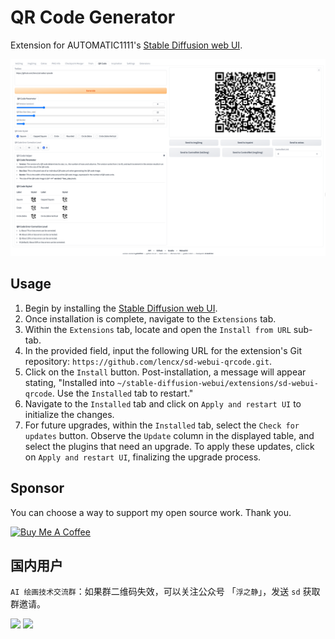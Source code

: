 # QR Code Generator

Extension for AUTOMATIC1111's [Stable Diffusion web UI](https://github.com/AUTOMATIC1111/stable-diffusion-webui).

![SD WebUI QR Code](assets/sd-webui-qrcode.png)

## Usage

1. Begin by installing the [Stable Diffusion web UI](https://github.com/AUTOMATIC1111/stable-diffusion-webui).
2. Once installation is complete, navigate to the `Extensions` tab.
3. Within the `Extensions` tab, locate and open the `Install from URL` sub-tab.
4. In the provided field, input the following URL for the extension's Git repository: `https://github.com/lencx/sd-webui-qrcode.git`.
5. Click on the `Install` button. Post-installation, a message will appear stating, "Installed into `~/stable-diffusion-webui/extensions/sd-webui-qrcode`. Use the `Installed` tab to restart."
6. Navigate to the `Installed` tab and click on `Apply and restart UI` to initialize the changes.
7. For future upgrades, within the `Installed` tab, select the `Check for updates` button. Observe the `Update` column in the displayed table, and select the plugins that need an upgrade. To apply these updates, click on `Apply and restart UI`, finalizing the upgrade process.

## Sponsor

You can choose a way to support my open source work. Thank you.

<a href="https://www.buymeacoffee.com/lencx" target="_blank"><img src="https://cdn.buymeacoffee.com/buttons/v2/default-blue.png" alt="Buy Me A Coffee" style="height: 40px !important;width: 145px !important;" ></a>

## 国内用户

`AI 绘画技术交流群`：如果群二维码失效，可以关注公众号 「`浮之静`」，发送 `sd` 获取群邀请。

<img height="240" src="https://user-images.githubusercontent.com/16164244/207228025-117b5f77-c5d2-48c2-a070-774b7a1596f2.png" /> <img height="240" src="https://user-images.githubusercontent.com/16164244/207228300-ea5c4688-c916-4c55-a8c3-7f862888f351.png">
